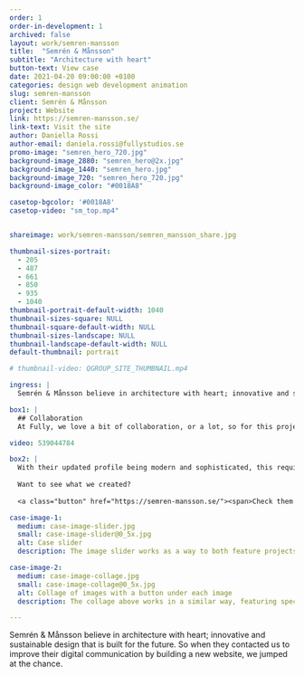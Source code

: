```yaml
---
order: 1
order-in-development: 1
archived: false
layout: work/semren-mansson
title:  "Semrén & Månsson"
subtitle: "Architecture with heart"
button-text: View case
date: 2021-04-20 09:00:00 +0100
categories: design web development animation
slug: semren-mansson
client: Semrén & Månsson
project: Website
link: https://semren-mansson.se/
link-text: Visit the site
author: Daniella Rossi
author-email: daniela.rossi@fullystudios.se
promo-image: "semren_hero_720.jpg"
background-image_2880: "semren_hero@2x.jpg"
background-image_1440: "semren_hero.jpg"
background-image_720: "semren_hero_720.jpg"
background-image_color: "#0018A8"

casetop-bgcolor: '#0018A8'
casetop-video: "sm_top.mp4"


shareimage: work/semren-mansson/semren_mansson_share.jpg

thumbnail-sizes-portrait: 
  - 205
  - 487
  - 661
  - 850
  - 935
  - 1040
thumbnail-portrait-default-width: 1040
thumbnail-sizes-square: NULL
thumbnail-square-default-width: NULL
thumbnail-sizes-landscape: NULL
thumbnail-landscape-default-width: NULL
default-thumbnail: portrait

# thumbnail-video: QGROUP_SITE_THUMBNAIL.mp4

ingress: |
  Semrén & Månsson believe in architecture with heart; innovative and sustainable design that is built for the future. So when they contacted us to improve their digital communication by building a new website, we jumped at the chance.

box1: |
  ## Collaboration
  At Fully, we love a bit of collaboration, or a lot, so for this project we kept it agile – plenty of fun and insightful discussions guided us towards what and how we would communicate S+M to the world. With their new graphic profile in hand, we got to work.

video: 539044784

box2: |
  With their updated profile being modern and sophisticated, this required a front-end experience to match - seamless transitions and effortless interaction.
  
  Want to see what we created?
  
  <a class="button" href="https://semren-mansson.se/"><span>Check them out!</span></a>

case-image-1:
  medium: case-image-slider.jpg
  small: case-image-slider@0_5x.jpg
  alt: Case slider
  description: The image slider works as a way to both feature projects and navigate through the site.

case-image-2:
  medium: case-image-collage.jpg
  small: case-image-collage@0_5x.jpg
  alt: Collage of images with a button under each image
  description: The collage above works in a similar way, featuring specific content and is easily adapted to include more or fewer images in the collage.

---
```


Semrén & Månsson believe in architecture with heart; innovative and sustainable design that is built for the future. So when they contacted us to improve their digital communication by building a new website, we jumped at the chance.
